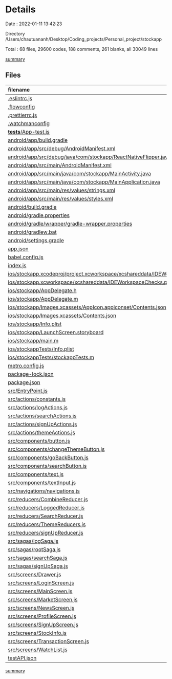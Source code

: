 # Details

Date : 2022-01-11 13:42:23

Directory /Users/chautuananh/Desktop/Coding_projects/Personal_project/stockapp

Total : 68 files,  29600 codes, 188 comments, 261 blanks, all 30049 lines

[summary](results.md)

## Files
| filename | language | code | comment | blank | total |
| :--- | :--- | ---: | ---: | ---: | ---: |
| [.eslintrc.js](/.eslintrc.js) | JavaScript | 4 | 0 | 1 | 5 |
| [.flowconfig](/.flowconfig) | Ini | 45 | 4 | 17 | 66 |
| [.prettierrc.js](/.prettierrc.js) | JavaScript | 7 | 0 | 1 | 8 |
| [.watchmanconfig](/.watchmanconfig) | JSON | 1 | 0 | 0 | 1 |
| [__tests__/App-test.js](/__tests__/App-test.js) | JavaScript | 7 | 4 | 4 | 15 |
| [android/app/build.gradle](/android/app/build.gradle) | Groovy | 90 | 115 | 23 | 228 |
| [android/app/src/debug/AndroidManifest.xml](/android/app/src/debug/AndroidManifest.xml) | XML | 11 | 0 | 3 | 14 |
| [android/app/src/debug/java/com/stockapp/ReactNativeFlipper.java](/android/app/src/debug/java/com/stockapp/ReactNativeFlipper.java) | Java | 59 | 8 | 6 | 73 |
| [android/app/src/main/AndroidManifest.xml](/android/app/src/main/AndroidManifest.xml) | XML | 23 | 0 | 2 | 25 |
| [android/app/src/main/java/com/stockapp/MainActivity.java](/android/app/src/main/java/com/stockapp/MainActivity.java) | Java | 8 | 4 | 4 | 16 |
| [android/app/src/main/java/com/stockapp/MainApplication.java](/android/app/src/main/java/com/stockapp/MainApplication.java) | Java | 61 | 13 | 9 | 83 |
| [android/app/src/main/res/values/strings.xml](/android/app/src/main/res/values/strings.xml) | XML | 3 | 0 | 1 | 4 |
| [android/app/src/main/res/values/styles.xml](/android/app/src/main/res/values/styles.xml) | XML | 4 | 2 | 3 | 9 |
| [android/build.gradle](/android/build.gradle) | Groovy | 30 | 5 | 4 | 39 |
| [android/gradle.properties](/android/gradle.properties) | Properties | 3 | 19 | 7 | 29 |
| [android/gradle/wrapper/gradle-wrapper.properties](/android/gradle/wrapper/gradle-wrapper.properties) | Properties | 5 | 0 | 1 | 6 |
| [android/gradlew.bat](/android/gradlew.bat) | Batch | 68 | 0 | 22 | 90 |
| [android/settings.gradle](/android/settings.gradle) | Groovy | 7 | 0 | 1 | 8 |
| [app.json](/app.json) | JSON | 4 | 0 | 0 | 4 |
| [babel.config.js](/babel.config.js) | JavaScript | 3 | 0 | 1 | 4 |
| [index.js](/index.js) | JavaScript | 4 | 3 | 3 | 10 |
| [ios/stockapp.xcodeproj/project.xcworkspace/xcshareddata/IDEWorkspaceChecks.plist](/ios/stockapp.xcodeproj/project.xcworkspace/xcshareddata/IDEWorkspaceChecks.plist) | XML | 8 | 0 | 1 | 9 |
| [ios/stockapp.xcworkspace/xcshareddata/IDEWorkspaceChecks.plist](/ios/stockapp.xcworkspace/xcshareddata/IDEWorkspaceChecks.plist) | XML | 8 | 0 | 1 | 9 |
| [ios/stockapp/AppDelegate.h](/ios/stockapp/AppDelegate.h) | C++ | 5 | 0 | 4 | 9 |
| [ios/stockapp/AppDelegate.m](/ios/stockapp/AppDelegate.m) | MATLAB | 52 | 0 | 11 | 63 |
| [ios/stockapp/Images.xcassets/AppIcon.appiconset/Contents.json](/ios/stockapp/Images.xcassets/AppIcon.appiconset/Contents.json) | JSON | 38 | 0 | 0 | 38 |
| [ios/stockapp/Images.xcassets/Contents.json](/ios/stockapp/Images.xcassets/Contents.json) | JSON | 6 | 0 | 1 | 7 |
| [ios/stockapp/Info.plist](/ios/stockapp/Info.plist) | XML | 74 | 0 | 1 | 75 |
| [ios/stockapp/LaunchScreen.storyboard](/ios/stockapp/LaunchScreen.storyboard) | XML | 46 | 1 | 1 | 48 |
| [ios/stockapp/main.m](/ios/stockapp/main.m) | MATLAB | 7 | 0 | 3 | 10 |
| [ios/stockappTests/Info.plist](/ios/stockappTests/Info.plist) | XML | 24 | 0 | 1 | 25 |
| [ios/stockappTests/stockappTests.m](/ios/stockappTests/stockappTests.m) | MATLAB | 51 | 0 | 15 | 66 |
| [metro.config.js](/metro.config.js) | JavaScript | 10 | 6 | 2 | 18 |
| [package-lock.json](/package-lock.json) | JSON | 27,294 | 0 | 1 | 27,295 |
| [package.json](/package.json) | JSON | 53 | 0 | 1 | 54 |
| [src/EntryPoint.js](/src/EntryPoint.js) | JavaScript | 21 | 0 | 6 | 27 |
| [src/actions/constants.js](/src/actions/constants.js) | JavaScript | 3 | 1 | 0 | 4 |
| [src/actions/logActions.js](/src/actions/logActions.js) | JavaScript | 26 | 0 | 3 | 29 |
| [src/actions/searchActions.js](/src/actions/searchActions.js) | JavaScript | 19 | 0 | 2 | 21 |
| [src/actions/signUpActions.js](/src/actions/signUpActions.js) | JavaScript | 17 | 0 | 2 | 19 |
| [src/actions/themeActions.js](/src/actions/themeActions.js) | JavaScript | 5 | 0 | 0 | 5 |
| [src/components/button.js](/src/components/button.js) | JavaScript | 28 | 0 | 2 | 30 |
| [src/components/changeThemeButton.js](/src/components/changeThemeButton.js) | JavaScript | 28 | 0 | 2 | 30 |
| [src/components/goBackButton.js](/src/components/goBackButton.js) | JavaScript | 21 | 0 | 1 | 22 |
| [src/components/searchButton.js](/src/components/searchButton.js) | JavaScript | 21 | 0 | 1 | 22 |
| [src/components/text.js](/src/components/text.js) | JavaScript | 16 | 0 | 1 | 17 |
| [src/components/textInput.js](/src/components/textInput.js) | JavaScript | 20 | 0 | 2 | 22 |
| [src/navigations/navigations.js](/src/navigations/navigations.js) | JavaScript | 192 | 0 | 10 | 202 |
| [src/reducers/CombineReducer.js](/src/reducers/CombineReducer.js) | JavaScript | 12 | 0 | 3 | 15 |
| [src/reducers/LoggedReducer.js](/src/reducers/LoggedReducer.js) | JavaScript | 39 | 0 | 2 | 41 |
| [src/reducers/SearchReducer.js](/src/reducers/SearchReducer.js) | JavaScript | 38 | 0 | 2 | 40 |
| [src/reducers/ThemeReducers.js](/src/reducers/ThemeReducers.js) | JavaScript | 9 | 0 | 1 | 10 |
| [src/reducers/signUpReducer.js](/src/reducers/signUpReducer.js) | JavaScript | 34 | 0 | 4 | 38 |
| [src/sagas/logSaga.js](/src/sagas/logSaga.js) | JavaScript | 29 | 0 | 3 | 32 |
| [src/sagas/rootSaga.js](/src/sagas/rootSaga.js) | JavaScript | 12 | 0 | 2 | 14 |
| [src/sagas/searchSaga.js](/src/sagas/searchSaga.js) | JavaScript | 55 | 0 | 4 | 59 |
| [src/sagas/signUpSaga.js](/src/sagas/signUpSaga.js) | JavaScript | 28 | 0 | 3 | 31 |
| [src/screens/Drawer.js](/src/screens/Drawer.js) | JavaScript | 61 | 0 | 8 | 69 |
| [src/screens/LoginScreen.js](/src/screens/LoginScreen.js) | JavaScript | 111 | 0 | 4 | 115 |
| [src/screens/MainScreen.js](/src/screens/MainScreen.js) | JavaScript | 52 | 0 | 4 | 56 |
| [src/screens/MarketScreen.js](/src/screens/MarketScreen.js) | JavaScript | 72 | 0 | 4 | 76 |
| [src/screens/NewsScreen.js](/src/screens/NewsScreen.js) | JavaScript | 11 | 0 | 2 | 13 |
| [src/screens/ProfileScreen.js](/src/screens/ProfileScreen.js) | JavaScript | 23 | 0 | 3 | 26 |
| [src/screens/SignUpScreen.js](/src/screens/SignUpScreen.js) | JavaScript | 165 | 0 | 7 | 172 |
| [src/screens/StockInfo.js](/src/screens/StockInfo.js) | JavaScript | 135 | 3 | 14 | 152 |
| [src/screens/TransactionScreen.js](/src/screens/TransactionScreen.js) | JavaScript | 11 | 0 | 1 | 12 |
| [src/screens/WatchList.js](/src/screens/WatchList.js) | JavaScript | 10 | 0 | 2 | 12 |
| [testAPI.json](/testAPI.json) | JSON | 153 | 0 | 0 | 153 |

[summary](results.md)
